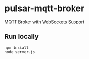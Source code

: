 # pulsar-mqtt-broker

MQTT Broker with WebSockets Support

## Run locally

```
npm install
node server.js
```
